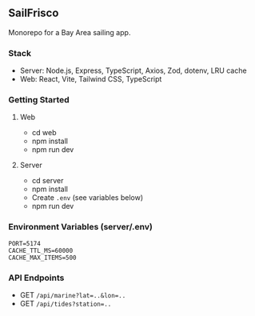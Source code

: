 ## SailFrisco

Monorepo for a Bay Area sailing app.

### Stack
- Server: Node.js, Express, TypeScript, Axios, Zod, dotenv, LRU cache
- Web: React, Vite, Tailwind CSS, TypeScript

### Getting Started

1. Web
   - cd web
   - npm install
   - npm run dev

2. Server
   - cd server
   - npm install
   - Create `.env` (see variables below)
   - npm run dev

### Environment Variables (server/.env)
```
PORT=5174
CACHE_TTL_MS=60000
CACHE_MAX_ITEMS=500
```

### API Endpoints
- GET `/api/marine?lat=..&lon=..`
- GET `/api/tides?station=..`


